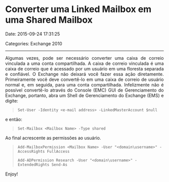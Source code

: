 # Converter uma Linked Mailbox em uma Shared Mailbox

Date: 2015-09-24 17:31:25

Categories: Exchange 2010

---

<p style="text-align: justify;">Algumas vezes, pode ser necessário converter uma caixa de correio vinculada a uma conta compartilhada. A caixa de correio vinculada é uma caixa de correio que é acessado por um usuário em uma floresta separada e confiável. O Exchange não deixará você fazer essa ação diretamente. Primeiramente você deve convertê-lo em uma caixa de correio de usuário normal e, em seguida, para uma conta compartilhada. Infelizmente não é possível convertê-lo através do Console (EMC) GUI de Gerenciamento do Exchange, portanto, abra um Shell de Gerenciamento do Exchange (EMS) e digite:</p>
<blockquote>
<pre><code>Set-User -Identity &lt;e-mail address&gt; -LinkedMasterAccount $null</code></pre>
</blockquote>
<p>e então:</p>
<blockquote>
<pre><code>Set-Mailbox &lt;Mailbox Name&gt; -Type shared</code></pre>
</blockquote>
<p>Ao final acrescente as permissões ao usuário.</p>
<blockquote>
<pre><code>Add-MailboxPermission &lt;Mailbox Name&gt; -User "&lt;domain\username&gt;" -AccessRights FullAccess</code></pre>
<pre><code>Add-ADPermission Research -User "&lt;domain\username&gt;" -ExtendedRights Send-As</code></pre>
</blockquote>
<p>Enjoy!</p>
